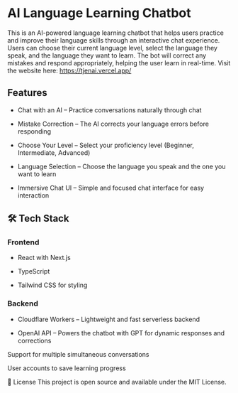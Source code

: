 # AI Language Learning Chatbot
This is an AI-powered language learning chatbot that helps users practice and improve their language skills through an interactive chat experience. Users can choose their current language level, select the language they speak, and the language they want to learn. The bot will correct any mistakes and respond appropriately, helping the user learn in real-time.
Visit the website here: https://tjenai.vercel.app/

## Features
- Chat with an AI – Practice conversations naturally through chat

- Mistake Correction – The AI corrects your language errors before responding

- Choose Your Level – Select your proficiency level (Beginner, Intermediate, Advanced)

- Language Selection – Choose the language you speak and the one you want to learn

- Immersive Chat UI – Simple and focused chat interface for easy interaction

## 🛠️ Tech Stack
### Frontend
- React with Next.js

- TypeScript

- Tailwind CSS for styling

### Backend
- Cloudflare Workers – Lightweight and fast serverless backend

- OpenAI API – Powers the chatbot with GPT for dynamic responses and corrections


Support for multiple simultaneous conversations

User accounts to save learning progress

📄 License
This project is open source and available under the MIT License.

